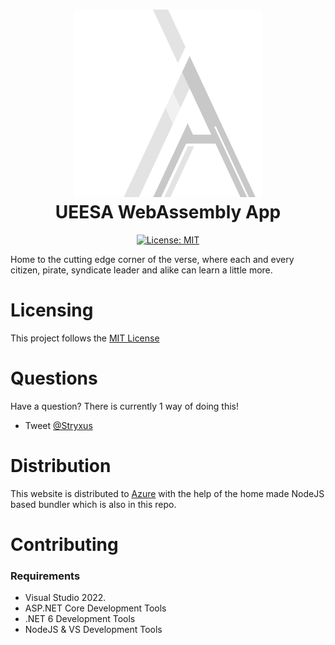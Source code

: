 <h1 align="center">

<img src="https://raw.githubusercontent.com/Stryxus/Star-Aether/master/.github/git-readme.png?sanitize=true" width="300px" height="300px" alt="Logo" />
<br/>
UEESA WebAssembly App
</h1>
<div align="center">

[![License: MIT](https://img.shields.io/github/license/Stryxus/Star-Aether?style=flat-square)](https://github.com/Star-Athenaeum/Website/blob/master/LICENSE)

</div>

Home to the cutting edge corner of the verse, where each and every citizen, pirate, syndicate leader and alike can learn a little more.

# Licensing

This project follows the [MIT License](https://github.com/Stryxus/Star-Aether/blob/main/LICENSE)

# Questions

Have a question? There is currently 1 way of doing this!
* Tweet [@Stryxus](https://twitter.com/Stryxus)

# Distribution

This website is distributed to [Azure](https://azure.microsoft.com/) with the help of the home made NodeJS based bundler which is also in this repo.
# Contributing

### Requirements
* Visual Studio 2022.
* ASP.NET Core Development Tools
* .NET 6 Development Tools
* NodeJS & VS Development Tools

